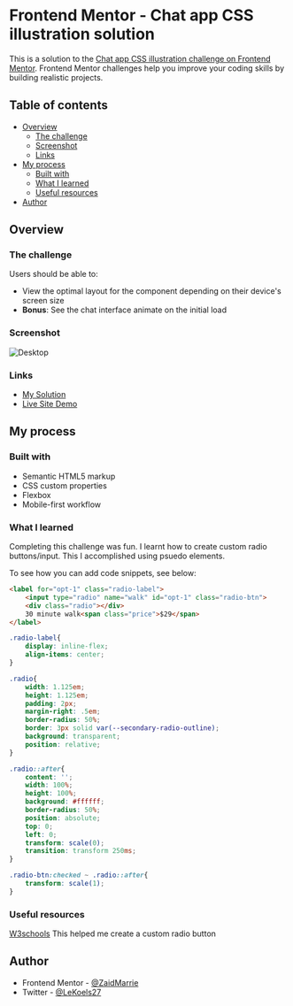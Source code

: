 # Frontend Mentor - Chat app CSS illustration solution

This is a solution to the [Chat app CSS illustration challenge on Frontend Mentor](https://www.frontendmentor.io/challenges/chat-app-css-illustration-O5auMkFqY). Frontend Mentor challenges help you improve your coding skills by building realistic projects. 

## Table of contents

- [Overview](#overview)
  - [The challenge](#the-challenge)
  - [Screenshot](#screenshot)
  - [Links](#links)
- [My process](#my-process)
  - [Built with](#built-with)
  - [What I learned](#what-i-learned)
  - [Useful resources](#useful-resources)
- [Author](#author)

## Overview

### The challenge

Users should be able to:

- View the optimal layout for the component depending on their device's screen size
- **Bonus**: See the chat interface animate on the initial load

### Screenshot

![Desktop](https://user-images.githubusercontent.com/84665360/127641778-ec036599-c06c-4e95-ba3c-0866933b8597.png)

### Links

- [My Solution](https://www.frontendmentor.io/solutions/chat-app-css-illustration-using-flexbox-CeKumRtim)
- [Live Site Demo](https://zaidmarrie.github.io/chat-app-css-illustration-master/)

## My process

### Built with

- Semantic HTML5 markup
- CSS custom properties
- Flexbox
- Mobile-first workflow

### What I learned

Completing this challenge was fun. I learnt how to create custom radio buttons/input. This I accomplished using psuedo elements.

To see how you can add code snippets, see below:

```html
<label for="opt-1" class="radio-label">
    <input type="radio" name="walk" id="opt-1" class="radio-btn">
    <div class="radio"></div>
    30 minute walk<span class="price">$29</span>
</label>
```
```css
.radio-label{
    display: inline-flex;
    align-items: center;
}

.radio{
    width: 1.125em;
    height: 1.125em;
    padding: 2px;
    margin-right: .5em;
    border-radius: 50%;
    border: 3px solid var(--secondary-radio-outline);
    background: transparent;
    position: relative;
}
```
```css
.radio::after{
    content: '';
    width: 100%;
    height: 100%;
    background: #ffffff;
    border-radius: 50%;
    position: absolute;
    top: 0;
    left: 0;
    transform: scale(0);
    transition: transform 250ms;
}

.radio-btn:checked ~ .radio::after{
    transform: scale(1);
}
```

### Useful resources

[W3schools](https://www.w3schools.com/howto/howto_css_custom_checkbox.asp) This helped me create a custom radio button

## Author

- Frontend Mentor - [@ZaidMarrie](https://www.frontendmentor.io/profile/ZaidMarrie)
- Twitter - [@LeKoels27](https://twitter.com/LeKoels27)
